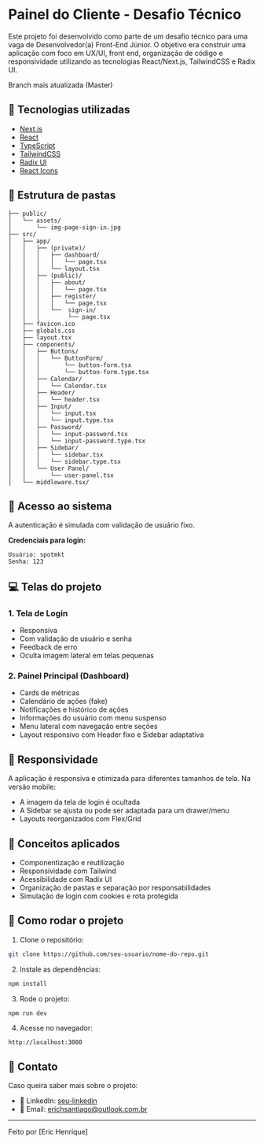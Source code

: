 # Painel do Cliente - Desafio Técnico

Este projeto foi desenvolvido como parte de um desafio técnico para uma vaga de Desenvolvedor(a) Front-End Júnior. O objetivo era construir uma aplicação com foco em UX/UI, front end, organização de código e responsividade utilizando as tecnologias React/Next.js, TailwindCSS e Radix UI.

Branch mais atualizada (Master)

## 🚀 Tecnologias utilizadas

- [Next.js](https://nextjs.org/)
- [React](https://react.dev/)
- [TypeScript](https://www.typescriptlang.org/)
- [TailwindCSS](https://tailwindcss.com/)
- [Radix UI](https://www.radix-ui.com/)
- [React Icons](https://react-icons.github.io/react-icons/)

## 📁 Estrutura de pastas

```
├── public/
│   └── assets/
│       └── img-page-sign-in.jpg
├── src/
│   ├── app/
│   │   ├── (private)/
│   │   │   ├── dashboard/
│   │   │   │   └── page.tsx
│   │   │   └── layout.tsx
│   │   ├── (public)/
│   │   │   ├── about/
│   │   │   │   └── page.tsx
│   │   │   ├── register/
│   │   │   │   └── page.tsx
│   │   │   └──  sign-in/
│   │   │        └── page.tsx
│   ├── favicon.ico
│   ├── globals.css
│   ├── layout.tsx
│   ├── components/
│   │   ├── Buttons/
│   │   │   └── ButtonForm/
│   │   │       └── button-form.tsx
│   │   │       └── button-form.type.tsx
│   │   ├── Calendar/
│   │   │   └── Calendar.tsx
│   │   ├── Header/
│   │   │   └── header.tsx
│   │   ├── Input/
│   │   │   └── input.tsx
│   │   │   └── input.type.tsx
│   │   ├── Password/
│   │   │   └── input-password.tsx
│   │   │   └── input-password.type.tsx
│   │   ├── Sidebar/
│   │   │   └── sidebar.tsx
│   │   │   └── sidebar.type.tsx
│   │   └── User Panel/
│   │       └── user-panel.tsx
│   └── middleware.tsx/
```

## 🔐 Acesso ao sistema

A autenticação é simulada com validação de usuário fixo.

**Credenciais para login:**

```
Usuário: spotmkt
Senha: 123
```

## 💻 Telas do projeto

### 1. Tela de Login
- Responsiva
- Com validação de usuário e senha
- Feedback de erro
- Oculta imagem lateral em telas pequenas

### 2. Painel Principal (Dashboard)
- Cards de métricas
- Calendário de ações (fake)
- Notificações e histórico de ações
- Informações do usuário com menu suspenso
- Menu lateral com navegação entre seções
- Layout responsivo com Header fixo e Sidebar adaptativa

## 📱 Responsividade

A aplicação é responsiva e otimizada para diferentes tamanhos de tela. Na versão mobile:
- A imagem da tela de login é ocultada
- A Sidebar se ajusta ou pode ser adaptada para um drawer/menu
- Layouts reorganizados com Flex/Grid

## 🧠 Conceitos aplicados

- Componentização e reutilização
- Responsividade com Tailwind
- Acessibilidade com Radix UI
- Organização de pastas e separação por responsabilidades
- Simulação de login com cookies e rota protegida

## 📌 Como rodar o projeto

1. Clone o repositório:
```bash
git clone https://github.com/seu-usuario/nome-do-repo.git
```

2. Instale as dependências:
```bash
npm install
```

3. Rode o projeto:
```bash
npm run dev
```

4. Acesse no navegador:
```
http://localhost:3000
```

## 📩 Contato

Caso queira saber mais sobre o projeto:

- 💼 LinkedIn: [seu-linkedin](https://www.linkedin.com/in/erichsantiago/)
- 📧 Email: erichsantiago@outlook.com.br

---

Feito por [Eric Henrique]

